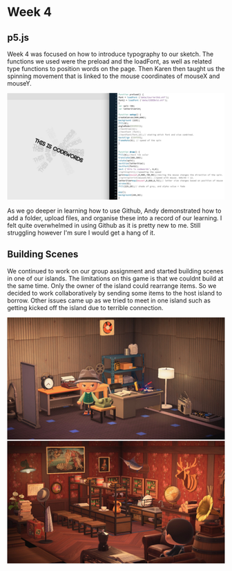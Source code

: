 # Week 4

## p5.js
Week 4 was focused on how to introduce typography to our sketch. The functions we used were the preload and the loadFont, as well as related type functions to position words on the page. Then Karen then taught us the spinning movement that is linked to the mouse coordinates of mouseX and mouseY.

<img src = "spinfade.JPG">

As we go deeper in learning how to use Github, Andy demonstrated how to add a folder, upload files, and organise these into a record of our learning. I felt quite overwhelmed in using Github as it is pretty new to me. Still struggling however I'm sure I would get a hang of it.

## Building Scenes
We continued to work on our group assignment and started building scenes in one of our islands. The limitations on this game is that we couldnt build at the same time. Only the owner of the island could rearrange items. So we decided to work collaboratively by sending some items to the host island to borrow. Other issues came up as we tried to meet in one island such as getting kicked off the island due to terrible connection. 

<img src = "father.JPG">
<img src = "bar.JPG">


